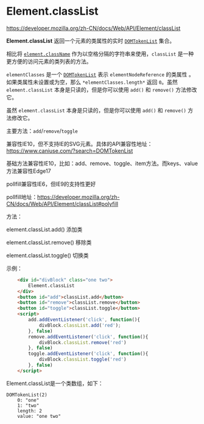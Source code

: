 # Element.classList

https://developer.mozilla.org/zh-CN/docs/Web/API/Element/classList

**Element.classList** 返回一个元素的类属性的实时 [`DOMTokenList`](https://developer.mozilla.org/zh-CN/docs/Web/API/DOMTokenList) 集合。

相比将 [`element.className`](https://developer.mozilla.org/zh-CN/docs/Web/API/Element/className) 作为以空格分隔的字符串来使用，`classList` 是一种更方便的访问元素的类列表的方法。

`elementClasses` 是一个 [`DOMTokenList`](https://developer.mozilla.org/zh-CN/docs/Web/API/DOMTokenList) 表示 `elementNodeReference` 的类属性 。如果类属性未设置或为空，那么 `*elementClasses.length*` 返回 `0`。虽然 `element.classList` 本身是只读的，但是你可以使用 `add()` 和 `remove()` 方法修改它。



虽然 `element.classList` 本身是只读的，但是你可以使用 `add()` 和 `remove()` 方法修改它。

主要方法：`add`/`remove`/`toggle`

兼容性IE10，但不支持IE的SVG元素。具体的API兼容性地址：https://www.caniuse.com/?search=DOMTokenList  

基础方法兼容性IE10，比如：add、remove、toggle、item方法。而keys、value方法兼容性Edge17

pollfill兼容性IE6，但IE9的支持性更好

pollfill地址：https://developer.mozilla.org/zh-CN/docs/Web/API/Element/classList#polyfill

方法：

element.classList.add() 添加类

element.classList.remove() 移除类

element.classList.toggle() 切换类

示例：

```html
    <div id="divBlock" class="one two">
        Element.classList
    </div>
    <button id="add">classList.add</button>
    <button id="remove">classList.remove</button>
    <button id="toggle">classList.toggle</button>
    <script>
        add.addEventListener('click', function(){
            divBlock.classList.add('red');
        }, false)
        remove.addEventListener('click', function(){
            divBlock.classList.remove('red')
        }, false)
        toggle.addEventListener('click', function(){
            divBlock.classList.toggle('red')
        }, false)
    </script>
```



Element.classList是一个类数组，如下：

```
DOMTokenList(2) 
	0: "one"
	1: "two"
	length: 2
	value: "one two"
```



